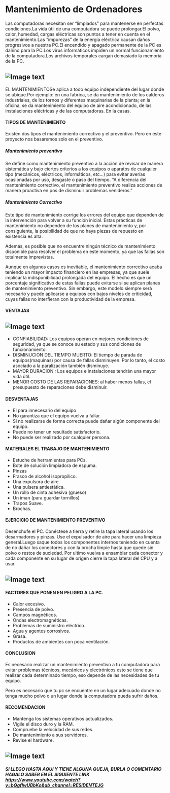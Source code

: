 # **Mantenimiento de Ordenadores**

Las computadoras necesitan ser “limpiados” para mantenerse en perfectas condiciones.La vida útil de una computadora se puede prolongar.El polvo, calor, humedad, cargas eléctricas son puntos a tener en cuenta en el mantenimiento.Las “impurezas” de la energía eléctrica causan daños progresivos a nuestra PC.El encendido y apagado permanente de la PC es dañino para la PC.Los virus informáticos impiden un normal funcionamiento de la computadora.Los archivos temporales cargan demasiado la memoria de la PC.

## ![Image text](https://img.freepik.com/foto-gratis/hombre-reparando-placa-circuito-computadora-portatil_1098-14844.jpg?size=626&ext=jpg&ga=GA1.2.1520715540.1639612800.jpg)

 EL MANTENIMIENTOSe aplica a todo equipo independiente del lugar donde se ubique.Por ejemplo: en una fabrica, se da mantenimiento de los calderos industriales, de los tornos y diferentes maquinarias de la planta; en la oficina, se da mantenimiento del equipo de aire acondicionado, de las instalaciones eléctricas y de las computadoras. En la casas.

 #### TIPOS DE MANTENIMIENTO

 Existen dos tipos el mantenimiento correctivo y el preventivo. Pero en este proyecto nos basaremos solo en el preventivo.

 ##### Mantenimiento preventivo 

 Se define como mantenimiento preventivo a la acción de revisar de manera sistemática y bajo ciertos criterios a los equipos o aparatos de cualquier tipo (mecánicos, eléctricos, informáticos, etc…) para evitar averías ocasionadas por uso, desgaste o paso del tiempo.
 “A diferencia del mantenimiento correctivo, el mantenimiento preventivo realiza acciones de manera proactiva en pos de disminuir problemas venideros.”

 ##### Mantenimiento Correctivo

 Este tipo de mantenimiento corrige los errores del equipo que dependen de la intervención para volver a su función inicial. Estas prácticas de mantenimiento no dependen de los planes de mantenimiento y, por consiguiente, la posibilidad de que no haya piezas de repuesto en existencia es alta.

Además, es posible que no encuentre ningún técnico de mantenimiento disponible para resolver el problema en este momento, ya que las fallas son totalmente imprevistas.

Aunque en algunos casos es inevitable, el mantenimiento correctivo acaba teniendo un mayor impacto financiero en las empresas, ya que suele implicar la indisponibilidad prolongada del equipo. El hecho es que un porcentaje significativo de estas fallas puede evitarse si se aplican planes de mantenimiento preventivo.
Sin embargo, este modelo siempre será necesario y puede aplicarse a equipos con bajos niveles de criticidad, cuyas fallas no interfieran con la productividad de la empresa.

#### VENTAJAS 
## ![Image text](https://hardzone.es/app/uploads-hardzone.es/2020/05/Mantenimiento-PC.jpg)

- CONFIABILIDAD: Los equipos operan en mejores condiciones de seguridad, ya que se conoce su estado y sus condiciones de funcionamiento.
- DISMINUCION DEL TIEMPO MUERTO: El tiempo de parada de equipos(maquinas) por causa de fallas disminuyen. Por lo tanto, el costo asociado a la paralización también disminuye.
- MAYOR DURACION : Los equipos e instalaciones tendrán una mayor vida útil.
- MENOR COSTO DE LAS REPARACIONES: al haber menos fallas, el presupuesto de reparaciones debe disminuir.

#### DESVENTAJAS 

- El para innecesario del equipo
- No garantiza que el equipo vuelva a fallar.
- Si no realizarse de forma correcta puede dañar algún componente del equipo.
- Puede no tener un resultado satisfactorio.
- No puede ser realizado por cualquier persona.

#### MATERIALES EL TRABAJO DE MANTENIMIENTO

- Estuche de herramientas para PCs. 
- Bote de solución limpiadora de espuma. 
- Pinzas 
- Frasco de alcohol isopropilico.
- Una expulsora de aire 
- Una pulsera antiestática.
- Un rollo de cinta adhesiva (grueso)
- Un iman (para guardar tornillos)
- Trapos Suave. 
- Brochas.

#### EJERCICIO DE MANTENIMIENTO PREVENTIVO
 Desenchufe el PC. Conéctese a tierra y retire la tapa lateral usando los desarmadores y pinzas. Use el expulsador de aire para hacer una limpieza general.Luego saque todos los componentes internos teniendo en cuenta de no dañar los conectores y con la brocha limpie hasta que quede sin polvo o restos de suciedad. Por ultimo vuelva a ensamblar cada conector y cada componente en su lugar de origen cierre la tapa lateral del CPU y a usar.

 ## ![Image text](https://www.prensalibre.com/wp-content/uploads/2019/09/shutterstock_1486307192.jpg?quality=82&w=1000.jpg)
#### FACTORES QUE PONEN EN PELIGRO A LA PC.

- Calor excesivo.
- Presencia de polvo.
- Campos magnéticos.
- Ondas electromagnéticas.
- Problemas de suministro eléctrico.
- Agua y agentes corrosivos.
- Grasa.
- Productos de ambientes con poca ventilación.

#### CONCLUSION

Es necesario realizar un mantenimiento preventivo a tu computadora para evitar problemas técnicos, mecánicos y electrónicos esto se tiene que realizar cada determinado tiempo, eso depende de las necesidades de tu equipo.

Pero es necesario que tu pc se encuentre en un lugar adecuado donde no tenga mucho polvo o un lugar donde la computadora pueda sufrir daños.

#### RECOMENDACION 

- Mantenga los sistemas operativos actualizados.
- Vigile el disco duro y la RAM.
- Compruebe la velocidad de sus redes.
- De mantenimiento a sus servidores.
- Revise el hardware.

## ![Image text](https://encrypted-tbn0.gstatic.com/images?q=tbn:ANd9GcRXIRE_LzTZ72MtbOzkPbHQ_vP-gessFu8YsD19-EX_IdmAuqHa0cAMLo9oVWRg2Nm8sj0&usqp=CAUjpg)


##### SI LLEGO HASTA AQUI Y TIENE ALGUNA QUEJA, BURLA O COMENTARIO HAGALO SABER EN EL SIGUIENTE LINK https://www.youtube.com/watch?v=bQgfIwUBbKo&ab_channel=RESIDENTEJG





